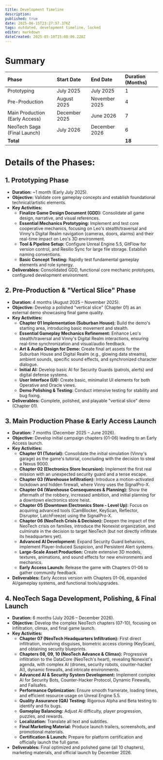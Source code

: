 ```yaml
---
title: Development Timeline
description: 
published: true
date: 2025-06-15T23:27:57.376Z
tags: outdated, development timeline, locked
editor: markdown
dateCreated: 2025-05-10T15:08:06.228Z
---
```


# Summary

| Phase                       | Start Date     | End Date       | Duration (Months) |
| :-------------------------- | :------------- | :------------- | :---------------- |
| Prototyping                 | July 2025      | July 2025      | 1                 |
| Pre-Production              | August 2025    | November 2025  | 4                 |
| Main Production (Early Access) | December 2025  | June 2026      | 7                 |
| NeoTech Saga (Final Launch) | July 2026      | December 2026  | 6                 |
| **Total**                   |                |                | **18**            |


# Details of the Phases:

## 1. Prototyping Phase

* **Duration:** ~1 month (Early July 2025).
* **Objective:** Validate core gameplay concepts and establish foundational technical/artistic elements.
* **Key Activities:**
    * **Finalize Game Design Document (GDD):** Consolidate all game design, narrative, and visual references.
    * **Essential Mechanics Prototyping:** Implement and test core cooperative mechanics, focusing on Leo's stealth/traversal and Vinny's Digital Realm navigation (cameras, doors, alarms) and their real-time impact on Leo's 3D environment.
    * **Tool & Pipeline Setup:** Configure Unreal Engine 5.5, GitFlow for version control, and Resilio Sync for large file storage. Establish naming conventions.
    * **Basic Concept Testing:** Rapidly test fundamental gameplay elements and role synergy.
* **Deliverables:** Consolidated GDD, functional core mechanic prototypes, configured development environment.

## 2. Pre-Production & "Vertical Slice" Phase

* **Duration:** 4 months (August 2025 – November 2025).
* **Objective:** Develop a polished "vertical slice" (Chapter 01) as an external demo showcasing final game quality.
* **Key Activities:**
    * **Chapter 01 Implementation (Suburban House):** Build the demo's starting area, introducing basic movement and stealth.
    * **Essential Gameplay Mechanics Refinement:** Enhance Leo's stealth/traversal and Vinny's Digital Realm interactions, ensuring real-time synchronization and visual/audio feedback.
    * **Art & Audio Design for Demo:** Create final art assets for the Suburban House and Digital Realm (e.g., glowing data streams), ambient sounds, specific sound effects, and synchronized character dialogue.
    * **Initial AI:** Develop basic AI for Security Guards (patrols, alerts) and digital defense systems.
    * **User Interface (UI):** Create basic, minimalist UI elements for both Operative and Oracle views.
    * **Demo Polishing & Testing:** Conduct intensive testing for stability and bug fixing.
* **Deliverables:** Complete, polished, and playable "vertical slice" demo (Chapter 01).

## 3. Main Production Phase & Early Access Launch

* **Duration:** 7 months (December 2025 – June 2026).
* **Objective:** Develop initial campaign chapters (01-06) leading to an Early Access launch.
* **Key Activities:**
    * **Chapter 01 (Tutorial):** Consolidate the initial simulation (Vinny's garage) as the game's tutorial, concluding with the decision to steal a Nexus 9000.
    * **Chapter 02 (Electronics Store Incursion):** Implement the first real mission with an unexpected security guard and a tense escape.
    * **Chapter 03 (Warehouse Infiltration):** Introduce a motion-activated lockdown and hidden firewall, where Vinny uses the SignalPro-X.
    * **Chapter 04 (Warehouse Consequences & Planning):** Show the aftermath of the robbery, increased ambition, and initial planning for a downtown electronics store heist.
    * **Chapter 05 (Downtown Electronics Store - Level Up):** Focus on acquiring advanced tools (CamBlocker, KeyScan, Reflector, Disruptor, LatchFreeze) using the SignalPro-X.
    * **Chapter 06 (NeoTech Crisis & Decision):** Deepen the impact of the NeoTech crisis on families, introduce the Nonexist organization, and culminate in the decision to target NeoTech (but not directly infiltrate its headquarters yet).
    * **Advanced AI Development:** Expand Security Guard behaviors, implement Player-Induced Suspicion, and Persistent Alert systems.
    * **Large-Scale Asset Production:** Create extensive 3D models, textures, animations, and sound effects for new environments and mechanics.
    * **Early Access Launch:** Release the game with Chapters 01-06 to gather community feedback.
* **Deliverables:** Early Access version with Chapters 01-06, expanded AI/gameplay systems, and functional tools/upgrades.

## 4. NeoTech Saga Development, Polishing, & Final Launch

* **Duration:** 6 months (July 2026 – December 2026).
* **Objective:** Develop the complex NeoTech chapters (07-10), focusing on infiltration, climax, and final game launch.
* **Key Activities:**
    * **Chapter 07 (NeoTech Headquarters Infiltration):** First direct infiltration, involving disguises, biometric access cloning (KeyScan), and obtaining security blueprints.
    * **Chapters 08, 09, 10 (NeoTech Advance & Climax):** Progressive infiltration to the DataCore (NeoTech's heart), revealing Nonexist's agenda, with complex AI (drones, security robots, counter-hacker AI), dynamic firewalls, and intricate environments.
    * **Advanced AI & Security System Development:** Implement complex AI for Security Bots, Counter-Hacker Protocol, Dynamic Firewalls, and Failsafes.
    * **Performance Optimization:** Ensure smooth framerate, loading times, and efficient resource usage on Unreal Engine 5.5.
    * **Quality Assurance (QA) Testing:** Rigorous Alpha and Beta testing to identify and fix bugs.
    * **Gameplay Balancing:** Adjust AI difficulty, player progression, puzzles, and rewards.
    * **Localization:** Translate all text and subtitles.
    * **Final Marketing Material:** Produce launch trailers, screenshots, and promotional materials.
    * **Certification & Launch:** Prepare for platform certification and officially launch the full game.
* **Deliverables:** Final optimized and polished game (all 10 chapters), marketing materials, and official launch by December 2026.